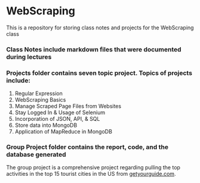 # WebScraping
This is a repository for storing class notes and projects for the WebScraping class
### Class Notes include markdown files that were documented during lectures
### Projects folder contains seven topic project. Topics of projects include:
1. Regular Expression
2. WebScraping Basics
3. Manage Scraped Page Files from Websites
4. Stay Logged In & Usage of Selenium
5. Incorporation of JSON, API, & SQL
6. Store data into MongoDB
7. Application of MapReduce in MongoDB
### Group Project folder contains the report, code, and the database generated
The group project is a comprehensive project regarding pulling the top activities in the top 15 tourist cities in the US from [getyourguide.com](getyourguide.com).
